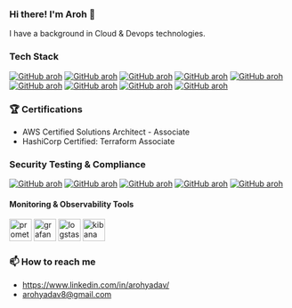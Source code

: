 ### Hi there! I'm Aroh 👋

I have a background in Cloud & Devops technologies.


<!--
##### Max Verstappen - "You always want to improve, you always want to get better, and that's where my focus is."Here you'll find some of my projects, contributions, and open-source work. ![](https://komarev.com/ghpvc/?username=arohyadav) -->

### Tech Stack
[![GitHub aroh](https://img.shields.io/badge/AWS_Cloud-FF9900?style=for-the-badge&logo=amazonaws&logoColor=white)](https://aws.amazon.com/)
[![GitHub aroh](https://img.shields.io/badge/Terraform-7B42BC?style=for-the-badge&logo=terraform&logoColor=white)](https://terraform.io)
[![GitHub aroh](https://img.shields.io/badge/Docker-2CA5E0?style=for-the-badge&logo=docker&logoColor=white)](https://docker.com/)
[![GitHub aroh](https://img.shields.io/badge/Kubernetes-326CE5?style=for-the-badge&logo=kubernetes&logoColor=white)](https://kubernetes.io/)
[![GitHub aroh](https://img.shields.io/badge/Istio-466BB0?style=for-the-badge&logo=istio&logoColor=white)](https://istio.io/)
[![GitHub aroh](https://img.shields.io/badge/Python-3776AB?style=for-the-badge&logo=python&logoColor=white)](#)
[![GitHub aroh](https://img.shields.io/badge/Argo%20CD-FF6600?style=for-the-badge&logo=argo&logoColor=white)](https://argoproj.github.io/cd/)
[![GitHub aroh](https://img.shields.io/badge/GitLab_CI%2FCD-330F63?style=for-the-badge&logo=gitlab&logoColor=white)](https://about.gitlab.com/)
[![GitHub aroh](https://img.shields.io/badge/Hashicorp_Vault-000000?style=for-the-badge&logo=vault&logoColor=white)](https://www.vaultproject.io/)

### 🏆 Certifications

- AWS Certified Solutions Architect - Associate
- HashiCorp Certified: Terraform Associate

<!--  
### 🔧 Technologies and Tools

- **Cloud**: AWS
- **Containerization**: Docker, Kubernetes
- **Infrastructure as Code**: Terraform
- **CI/CD**: GitLab CI/CD
- **Service Mesh**: Istio
- **Configuration Management**: Ansible
- **Monitoring & Observability Tools**: Prometheus, Grafana, ELK Stack
- **Scripting**: Bash, Python
- **Version Control**: Git
- **Security Testing & Compliance Tools**: Secret Scanning, SAST, SCA, DAST, SCC, Owasp Top 10
-->
### Security Testing & Compliance
[![GitHub aroh](https://img.shields.io/badge/Secret_Scan-007bff?style=for-the-badge&logoColor=white)](#)
[![GitHub aroh](https://img.shields.io/badge/SAST-007bff?style=for-the-badge&logoColor=white)](#)
[![GitHub aroh](https://img.shields.io/badge/SCA-007bff?style=for-the-badge&logoColor=white)](#)
[![GitHub aroh](https://img.shields.io/badge/DAST-007bff?style=for-the-badge&logoColor=white)](#)
[![GitHub aroh](https://img.shields.io/badge/OWASP_Top_10-007bff?style=for-the-badge&logoColor=white)](#)

#### Monitoring & Observability Tools
<p align="left"> <img src="https://www.vectorlogo.zone/logos/prometheusio/prometheusio-icon.svg" alt="promethues" title="promethues" width="40" height="40"/> <img src="https://www.vectorlogo.zone/logos/grafana/grafana-icon.svg" alt="grafana" title="grafana" width="40" height="40"/> <img src="https://www.vectorlogo.zone/logos/elasticco_logstash/elasticco_logstash-icon.svg" alt="logstash" title="logstash" width="40" height="40"/> <img src="https://www.vectorlogo.zone/logos/elasticco_kibana/elasticco_kibana-icon.svg" alt="kibana" title="kibana" width="40" height="40"/></p>

<!--
### 🌱 I'm currently learning
- 

### 👯 I'm looking to collaborate on

- Open-source projects related to DevOps, cloud-native technologies, and automation
- Building scalable and highly available systems
-->
### 📫 How to reach me

- https://www.linkedin.com/in/arohyadav/
- arohyadav8@gmail.com

<!-- 
### 🎖️ Badges

![AWS Certified Solutions Architect](https://img.shields.io/badge/AWS%20Certified-Solutions%20Architect-FF9900?style=for-the-badge)
![HashiCorp Certified: Terraform Associate](https://img.shields.io/badge/HashiCorp%20Certified-Terraform%20Associate-486C8D?style=for-the-badge) -->

<!-- 
### 📊 GitHub Stats -->

<!-- ![GitHub Stats](https://github-readme-stats.vercel.app/api?username=mhmdio&show_icons=true&theme=radical)

Please feel free to explore my repositories and contact me for any collaborations or questions. Let's build awesome things together! 🚀

[![roadmap.sh](https://api.roadmap.sh/v1-badge/tall/645cbf295e197f85a2c3a804?variant=dark)](https://roadmap.sh) -->

<!--
**arohyadav/arohyadav** is a ✨ _special_ ✨ repository because its `README.md` (this file) appears on your GitHub profile.

Here are some ideas to get you started:

- 🔭 I’m currently working on ...
- 🌱 I’m currently learning ...
- 👯 I’m looking to collaborate on ...
- 🤔 I’m looking for help with ...
- 💬 Ask me about ...
- 📫 How to reach me: ...
- 😄 Pronouns: ...
- ⚡ Fun fact: ...
-->

